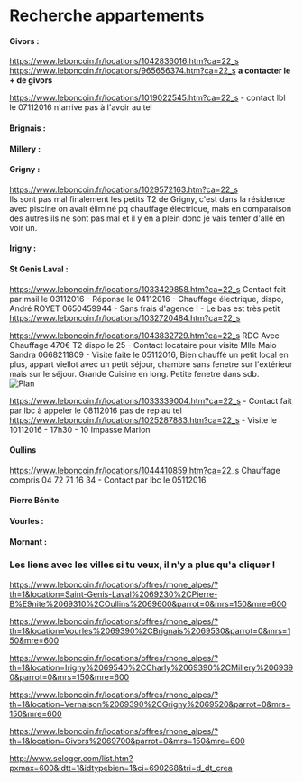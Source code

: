 # Recherche appartements

#### Givors :
https://www.leboncoin.fr/locations/1042836016.htm?ca=22_s  
https://www.leboncoin.fr/locations/965656374.htm?ca=22_s **a contacter le + de givors**

https://www.leboncoin.fr/locations/1019022545.htm?ca=22_s - contact lbl le 07112016 n'arrive pas à l'avoir au tel

#### Brignais :

#### Millery :

#### Grigny : 
<https://www.leboncoin.fr/locations/1029572163.htm?ca=22_s>  
Ils sont pas mal finalement les petits T2 de Grigny, c'est dans la résidence avec piscine on avait éliminé pq chauffage éléctrique, mais en comparaison des autres ils ne sont pas mal et il y en a plein donc je vais tenter d'allé en voir un.

#### Irigny :

#### St Genis Laval :
<https://www.leboncoin.fr/locations/1033429858.htm?ca=22_s> Contact fait par mail le 03112016 - Réponse le 04112016 - Chauffage électrique, dispo, André ROYET 0650459944 - Sans frais d'agence ! - Le bas est très petit
https://www.leboncoin.fr/locations/1032720484.htm?ca=22_s

https://www.leboncoin.fr/locations/1043832729.htm?ca=22_s RDC Avec Chauffage 470€ T2 dispo le 25 - Contact locataire pour visite Mlle Maio Sandra 0668211809 - Visite faite le 05112016, Bien chauffé un petit local en plus, appart viellot avec un petit séjour, chambre sans fenetre sur l'extérieur mais sur le séjour. Grande Cuisine en long. Petite fenetre dans sdb.  
![Plan](https://lh3.googleusercontent.com/2FNPxzaMcPcWxj-u8e4WyzQInXpRviV3Ykj4tQpeoEYh-TXeg9TzHd3e4ztq1u-0zdebEfwIh3IRR4OYGsXJWcyyqEMm-WZ6-fBsYahNICqVgRpTJonuJ6ND6jP7vEpvAqi-Kw-ZYeZTMsQofDZ_UFjImmzpLDR4moR2TQWHMCWqHFhP692EBQP6RDXsVxMzxsqOo96d6T7sO_mkVRStZAZiUVizPX4DnLsrij5wPIs0tSHLWd03qcMYhx9Hljue-Akm6uaW0EaMvLdy3GhOLof6pqg6vZN8IGDKE30bf5PPKv9y8cyWnP3MpLBlXOejRMOVH8cmmrOt6nLAnPKgJhgVG9rwnLEas0T0hSsWTuU3IW7fcZfWMem7PpTEwKlKH_0PN6-gxrXHTuKHE2EClrHl92YBQXTBElqD-wKqnuU8No9mQrJV2RkZtBzy-tP6WdedcA_O96aiCV2hubdrHQZj7XY1mamv2pDheiCgLlI71xK-446nYhogAivHN24JgmaG8R3rY9KqBTqGGYm9a3zQYLF3EQ1vycN2MrajSAYiheZz-FpDflqM5182MsHLUXNybsoUYWsjrAL6KKMSt_vJo9aa4EFXucNsceqT7eLUEfg6=w1227-h920-no)

https://www.leboncoin.fr/locations/1033339004.htm?ca=22_s - Contact fait par lbc à appeler le 08112016 pas de rep au tel 
https://www.leboncoin.fr/locations/1025287883.htm?ca=22_s  - Visite le 10112016 - 17h30 - 10 Impasse Marion

#### Oullins
https://www.leboncoin.fr/locations/1044410859.htm?ca=22_s  Chauffage compris 04 72 71 16 34 - Contact par lbc  le 05112016

#### Pierre Bénite

#### Vourles :

#### Mornant :

### Les liens avec les villes si tu veux, il n'y a plus qu'a cliquer !

https://www.leboncoin.fr/locations/offres/rhone_alpes/?th=1&location=Saint-Genis-Laval%2069230%2CPierre-B%E9nite%2069310%2COullins%2069600&parrot=0&mrs=150&mre=600

https://www.leboncoin.fr/locations/offres/rhone_alpes/?th=1&location=Vourles%2069390%2CBrignais%2069530&parrot=0&mrs=150&mre=600

https://www.leboncoin.fr/locations/offres/rhone_alpes/?th=1&location=Irigny%2069540%2CCharly%2069390%2CMillery%2069390&parrot=0&mrs=150&mre=600

https://www.leboncoin.fr/locations/offres/rhone_alpes/?th=1&location=Vernaison%2069390%2CGrigny%2069520&parrot=0&mrs=150&mre=600

https://www.leboncoin.fr/locations/offres/rhone_alpes/?th=1&location=Givors%2069700&parrot=0&mrs=150&mre=600

http://www.seloger.com/list.htm?pxmax=600&idtt=1&idtypebien=1&ci=690268&tri=d_dt_crea
